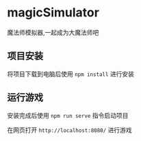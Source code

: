 # magicSimulator
魔法师模拟器,一起成为大魔法师吧
## 项目安装
将项目下载到电脑后使用 ``npm install`` 进行安装
## 运行游戏 
安装完成后使用 ``npm run serve`` 指令启动项目

在网页打开 ``http://localhost:8080/`` 进行游戏
